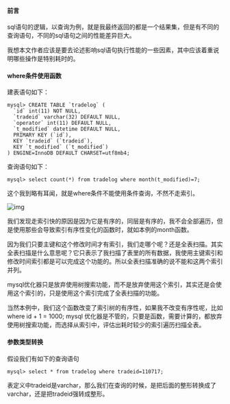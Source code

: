 #### 前言

sql语句的逻辑，以查询为例，就是我最终返回的都是一个结果集，但是有不同的查询语句，不同的sql语句之间的性能差异巨大。

我想本文作者应该是要去论述影响sql语句执行性能的一些因素，其中应该着重说明哪些操作是特别耗时的。



#### where条件使用函数

建表语句如下：

```mysql
mysql> CREATE TABLE `tradelog` (
  `id` int(11) NOT NULL,
  `tradeid` varchar(32) DEFAULT NULL,
  `operator` int(11) DEFAULT NULL,
  `t_modified` datetime DEFAULT NULL,
  PRIMARY KEY (`id`),
  KEY `tradeid` (`tradeid`),
  KEY `t_modified` (`t_modified`)
) ENGINE=InnoDB DEFAULT CHARSET=utf8mb4;
```

查询语句如下：

```mysql
mysql> select count(*) from tradelog where month(t_modified)=7;
```

这个我到略有耳闻，就是where条件不能使用条件查询，不然不走索引。

![img](https://static001.geekbang.org/resource/image/3e/86/3e30d9a5e67f711f5af2e2599e800286.png)

我们发现走索引快的原因是因为它是有序的，同层是有序的，我不会全部遍历，但是使用那些会导致索引有序性变化的函数时，就如本例的month函数。

因为我们只要主键和这个修改时间才有索引，我们走哪个呢？还是全表扫描。其实全表扫描是什么意思呢？它只表示了我扫描了表里的所有数据，我使用主键索引和修改时间索引都是可以完成这个功能的。所以全表扫描准确的说不能和这两个索引并列。

mysql优化器只是放弃使用树搜索功能，而不是放弃使用这个索引，其实还是会使用这个索引的，只是使用这个索引完成了全表扫描的功能。

当然本例中，我们这个函数改变了索引树的有序性，如果我不改变有序性呢，比如 where id + 1 = 1000; mysql 优化器是不管的，只要是函数，需要计算的，都放弃使用树搜索功能，而选择从索引中，评估出耗时较少的索引遍历扫描全表。



#### 参数类型转换

假设我们有如下的查询语句

```mysql
mysql> select * from tradelog where tradeid=110717;
```

表定义中tradeid是varchar，那么我们在查询的时候，是把后面的整形转换成了varchar，还是把tradeid强转成整形。

